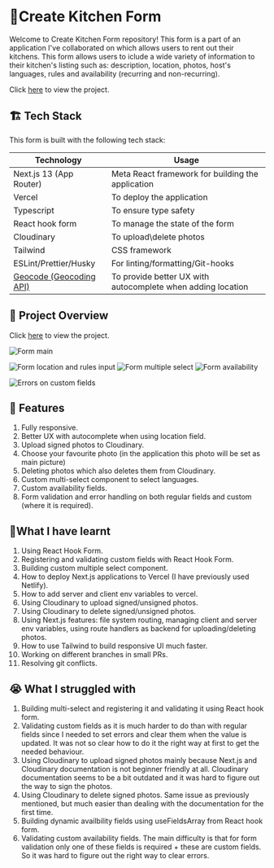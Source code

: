 # 🍴Create Kitchen Form

Welcome to Create Kitchen Form repository! This form is a part of an application I've collaborated on which allows users to rent out their kitchens. This form allows users to iclude a wide variety of information to their kitchen's listing such as: description, location, photos, host's languages, rules and availability (recurring and non-recurring).

Click  [here](https://startling-travesseiro-2774de.netlify.app/) to view the project.



## 🏗️ Tech Stack

This form is built with the following tech stack:

| Technology                                                          | Usage                                                                                                          |
| ------------------------------------------------------------------- | -------------------------------------------------------------------------------------------------------------- |
| Next.js 13 (App Router)                                | Meta React framework for building the application         |
| Vercel                             | To deploy the application       |
|Typescript | To ensure type safety |
|React hook form | To manage the state of the form
| Cloudinary | To upload\delete photos |
| Tailwind                         | CSS framework                                  |
| ESLint/Prettier/Husky                                 | For linting/formatting/Git-hooks                                      
|[Geocode (Geocoding API)](https://geocode.maps.co) | To provide better UX with autocomplete when adding location 


                                                                                    

## 👀 Project Overview

Click  [here](https://startling-travesseiro-2774de.netlify.app/) to view the project.


![Form main](https://i.ibb.co/YyCT8Gj/image.png)

![Form location and rules input](https://i.ibb.co/VJJMhfK/image.png)
![Form multiple select](https://i.ibb.co/86NGKqb/image.png)
![Form availability](https://i.ibb.co/fv94ynY/image.png)

![Errors on custom fields](https://i.ibb.co/wLcQrrJ/image.png)





## 🍅 Features 

1. Fully responsive.
2. Better UX with autocomplete when using location field. 
3. Upload signed photos to Cloudinary.
4. Choose your favourite photo (in the application this photo will be set as main picture)
5. Deleting photos which also deletes them from Cloudinary.
6. Custom multi-select component to select languages.
7. Custom availability fields.
8. Form validation and error handling on both regular fields and custom (where it is required).



## 📖What I have learnt
1. Using React Hook Form.
2. Registering and validating custom fields with React Hook Form.
4. Building custom multiple select component.
5. How to deploy Next.js applications to Vercel (I have previously used Netlify).
6. How to add server and client env variables to vercel.
7. Using Cloudinary to upload signed/unsigned photos.
8. Using Cloudinary to delete signed/unsigned photos.
9. Using Next.js features: file system routing, managing client and server env variables, using route handlers as backend for uploading/deleting photos.
10. How to use Tailwind to build responsive UI much faster.
11. Working on different branches in small PRs. 
12. Resolving git conflicts.


## 😭 What I struggled with
1. Building multi-select and registering it and validating it using React hook form. 
2. Validating custom fields as it is much harder to do than with regular fields since I needed to set errors and clear them when the value is updated. It was not so clear how to do it the right way at first to get the needed behaviour.
3. Using Cloudinary to upload signed photos mainly because Next.js and Cloudinary documentation is not beginner friendly at all. Cloudinary documentation seems to be a bit outdated and it was hard to figure out the way to sign the photos.
4. Using Cloudinary to delete signed photos. Same issue as previously mentioned, but much easier than dealing with the documentation for the first time.
5. Building dynamic availbility fields using useFieldsArray from React hook form. 
6. Validating custom availability fields. The main difficulty is that for form validation only one of these fields is required + these are custom fields. So it was hard to figure out the right way to clear errors.





